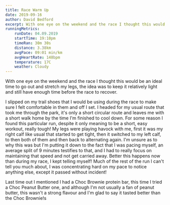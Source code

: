 ```yaml
---
title: Race Warm Up
date: 2019-09-16
author: David Bedford
excerpt: With one eye on the weekend and the race I thought this would be an ideal time to go out and stretch my legs, the idea was to keep it relatively light and still have enough time before the race to recover.
runningMetrics:
    runDate: 04.09.2019
    startTime: 19:10pm
    timeRan: 30m 30s
    distance: 3.38km
    avgPace: 09:01 min/km
    avgHeartRate: 148bpm
    temperature: 17C
    weather: Cloudy
---
```


With one eye on the weekend and the race I thought this would be an ideal time to go out and stretch my legs, the idea was to keep it relatively light and still have enough time before the race to recover. 

I slipped on my trail shoes that I would be using during the race to make sure I felt comfortable in them and off I set. I headed for my usual route that took me through the park, it's only a short circular route and leaves me with a short walk home by the time I'm finished to cool down. For some reason I found this particular run, despite it only meaning to be a short, easy workout, really tough! My legs were playing havock with me, first it was my right calf like usual that started to get tight, then it switched to my left calf, to then both of them and then back to alternating again. I'm unsure as to why this was but I'm putting it down to the fact that I was pacing myself, an average split of 9 minutes testifies to that, and I had to really focus on maintaining that speed and not get carried away. Better this happens now than during my race, I kept telling myself! Much of the rest of the run I can't tell you much about, I was concentrating hard on my pace to notice anything else, except it passed without incident!

Last time out I mentioned I had a Choc Brownie protein bar, this time I tried a Choc Peanut Butter one, and although I'm not usually a fan of peanut butter, this wasn't a strong flavour and I'm glad to say it tasted better than the Choc Brownie!s